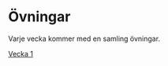 # Övningar
Varje vecka kommer med en samling övningar.

[Vecka 1](Pythonprogrammering-for-Ai-utveckling-Ht24/tree/main/exercises/week1/)
